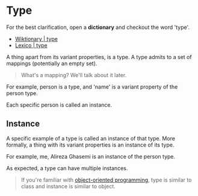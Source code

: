 # Type

For the best clarification, open a **dictionary** and checkout the word 'type'.

- [Wiktionary \| type](https://en.wiktionary.org/wiki/type)
- [Lexico \| type](https://www.lexico.com/definition/type)

A thing apart from its variant properties, is a type. A type admits to a set of mappings (potentially an empty set).

> What's a mapping? We'll talk about it later.

For example, person is a type, and 'name' is a variant property of the person type.

Each specific person is called an instance.

## Instance

A specific example of a type is called an instance of that type. More formally, a thing with its variant properties is an instance of its type.

For example, me, Alireza Ghasemi is an instance of the person type.

As expected, a type can have multiple instances.

> If you're familiar with [object-oriented programming](https://en.wikipedia.org/wiki/Object-oriented_programming), type is similar to class and instance is similar to object.